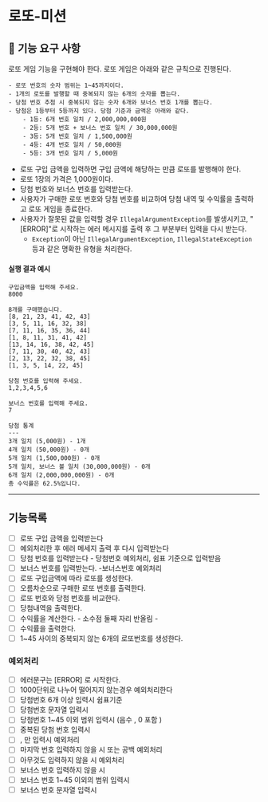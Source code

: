 # 로또-미션

## 🚀 기능 요구 사항

로또 게임 기능을 구현해야 한다. 로또 게임은 아래와 같은 규칙으로 진행된다.

```
- 로또 번호의 숫자 범위는 1~45까지이다.
- 1개의 로또를 발행할 때 중복되지 않는 6개의 숫자를 뽑는다.
- 당첨 번호 추첨 시 중복되지 않는 숫자 6개와 보너스 번호 1개를 뽑는다.
- 당첨은 1등부터 5등까지 있다. 당첨 기준과 금액은 아래와 같다.
    - 1등: 6개 번호 일치 / 2,000,000,000원
    - 2등: 5개 번호 + 보너스 번호 일치 / 30,000,000원
    - 3등: 5개 번호 일치 / 1,500,000원
    - 4등: 4개 번호 일치 / 50,000원
    - 5등: 3개 번호 일치 / 5,000원
```

- 로또 구입 금액을 입력하면 구입 금액에 해당하는 만큼 로또를 발행해야 한다.
- 로또 1장의 가격은 1,000원이다.
- 당첨 번호와 보너스 번호를 입력받는다.
- 사용자가 구매한 로또 번호와 당첨 번호를 비교하여 당첨 내역 및 수익률을 출력하고 로또 게임을 종료한다.
- 사용자가 잘못된 값을 입력할 경우 `IllegalArgumentException`를 발생시키고, "[ERROR]"로 시작하는 에러 메시지를 출력 후 그 부분부터 입력을 다시 받는다.
    - `Exception`이 아닌 `IllegalArgumentException`, `IllegalStateException` 등과 같은 명확한 유형을 처리한다.


#### 실행 결과 예시

```
구입금액을 입력해 주세요.
8000

8개를 구매했습니다.
[8, 21, 23, 41, 42, 43] 
[3, 5, 11, 16, 32, 38] 
[7, 11, 16, 35, 36, 44] 
[1, 8, 11, 31, 41, 42] 
[13, 14, 16, 38, 42, 45] 
[7, 11, 30, 40, 42, 43] 
[2, 13, 22, 32, 38, 45] 
[1, 3, 5, 14, 22, 45]

당첨 번호를 입력해 주세요.
1,2,3,4,5,6

보너스 번호를 입력해 주세요.
7

당첨 통계
---
3개 일치 (5,000원) - 1개
4개 일치 (50,000원) - 0개
5개 일치 (1,500,000원) - 0개
5개 일치, 보너스 볼 일치 (30,000,000원) - 0개
6개 일치 (2,000,000,000원) - 0개
총 수익률은 62.5%입니다.
```

---


## 기능목록
* [ ] 로또 구입 금액을 입력받는다
* [ ] 예외처리한 후  에러 메세지 출력 후 다시 입력받는다
* [ ] 당첨 번호를 입력받는다 - 당첨번호 예외처리, 쉼표 기준으로 입력받음
* [ ] 보너스 번호를 입력받는다.	-보너스번호 예외처리
* [ ] 로또 구입금액에 따라 로또를 생성한다.
* [ ] 오름차순으로 구매한 로또 번호를 출력한다.
* [ ] 로또 번호와 당첨 번호를 비교한다.
* [ ] 당첨내역을 출력한다.
* [ ] 수익률을 계산한다. - 소수점 둘째 자리 반올림 - 
* [ ] 수익률을 출력한다. 
* [ ] 1~45 사이의 중복되지 않는 6개의 로또번호를 생성한다.

### 예외처리
* [ ] 에러문구는 [ERROR] 로 시작한다.
* [ ] 1000단위로 나누어 떨어지지 않는경우 예외처리한다
* [ ] 당첨번호 6개 이상 입력시 쉼표기준
* [ ] 당첨번호 문자열 입력시
* [ ] 당첨번호 1~45 이외 범위 입력시 (음수 , 0 포함 )
* [ ] 중복된 당첨 번호 입력시
* [ ] , 만 입력시 예외처리
* [ ] 마지막 번호 입력하지 않을 시 또는 공백 예외처리
* [ ] 아무것도 입력하지 않을 시 예외처리 
* [ ] 보너스 번호 입력하지 않을 시
* [ ] 보너스 번호 1~45 이외의 범위 입력시
* [ ] 보너스 번호 문자열 입력시

